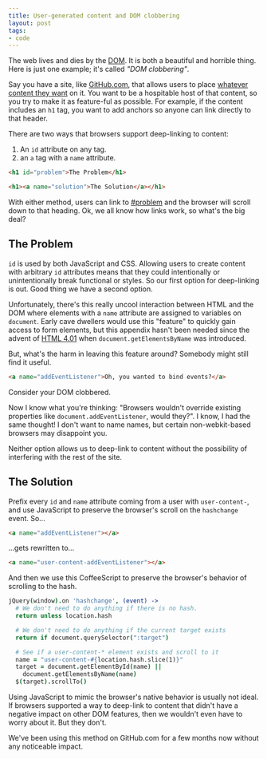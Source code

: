 ```yaml
---
title: User-generated content and DOM clobbering
layout: post
tags:
- code
---
```


The web lives and dies by the [DOM](https://developer.mozilla.org/en-US/docs/DOM). It is both a beautiful and horrible thing. Here is just one example; it's called _"DOM clobbering"_.

Say you have a site, like [GitHub.com](https://github.com), that allows users to place [whatever content they want](https://help.github.com/articles/github-flavored-markdown) on it. You want to be a hospitable host of that content, so you try to make it as feature-ful as possible. For example, if the content includes an `h1` tag, you want to add anchors so anyone can link directly to that header.

There are two ways that browsers support deep-linking to content:

1. An `id` attribute on any tag.
1. an `a` tag with a `name` attribute.

```html
<h1 id="problem">The Problem</h1>

<h1><a name="solution">The Solution</a></h1>
```

With either method, users can link to [#problem](#problem) and the browser will scroll down to that heading. Ok, we all know how links work, so what's the big deal?

## <a id="problem"></a> The Problem

`id` is used by both JavaScript and CSS. Allowing users to create content with arbitrary `id` attributes means that they could intentionally or unintentionally break functional or styles. So our first option for deep-linking is out. Good thing we have a second option.

Unfortunately, there's this really uncool interaction between HTML and the DOM where elements with a `name` attribute are assigned to variables on `document`. Early cave dwellers would use this "feature" to quickly gain access to form elements, but this appendix hasn't been needed since the advent of [HTML 4.01](http://www.w3.org/TR/DOM-Level-2-HTML/html.html#ID-71555259) when `document.getElementsByName` was introduced.

But, what's the harm in leaving this feature around? Somebody might still find it useful.

```html
<a name="addEventListener">Oh, you wanted to bind events?</a>
```

Consider your DOM clobbered.

Now I know what you're thinking: "Browsers wouldn't  override existing properties like `document.addEventListener`, would they?". I know, I had the same thought! I don't want to name names, but certain non-webkit-based browsers may disappoint you.

Neither option allows us to deep-link to content without the possibility of interfering with the rest of the site.

## <a id="solution"></a> The Solution

Prefix every `id` and `name` attribute coming from a user with `user-content-`, and use JavaScript to preserve the browser's scroll on the `hashchange` event. So…

```html
<a name="addEventListener"></a>
```

…gets rewritten to…

```html
<a name="user-content-addEventListener"></a>
```

And then we use this CoffeeScript to preserve the browser's behavior of scrolling to the hash.

```coffeescript
jQuery(window).on 'hashchange', (event) ->
  # We don't need to do anything if there is no hash.
  return unless location.hash

  # We don't need to do anything if the current target exists
  return if document.querySelector(":target")

  # See if a user-content-* element exists and scroll to it
  name = "user-content-#{location.hash.slice(1)}"
  target = document.getElementById(name) ||
    document.getElementsByName(name)
  $(target).scrollTo()
```

Using JavaScript to mimic the browser's native behavior is usually not ideal. If browsers supported a way to deep-link to content that didn't have a negative impact on other DOM features, then we wouldn't even have to worry about it. But they don't.

We've been using this method on GitHub.com for a few months now without any noticeable impact.
